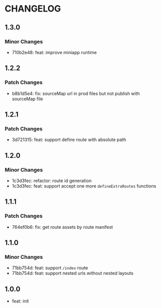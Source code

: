 # CHANGELOG

## 1.3.0

### Minor Changes

- 710b2e48: feat: improve miniapp runtime

## 1.2.2

### Patch Changes

- b8b1d5e4: fix: sourceMap url in prod files but not publish with sourceMap file

## 1.2.1

### Patch Changes

- 3d721315: feat: support define route with absolute path

## 1.2.0

### Minor Changes

- 1c3d3fec: refactor: route id generation
- 1c3d3fec: feat: support accept one more `defineExtraRoutes` functions

## 1.1.1

### Patch Changes

- 764ef0b6: fix: get route assets by route manifest

## 1.1.0

### Minor Changes

- 71bb754d: feat: support `/index` route
- 71bb754d: feat: support nested urls without nested layouts

## 1.0.0

- feat: init
